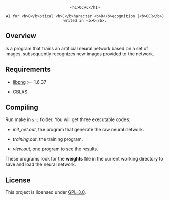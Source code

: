<div align="center">

	<h1>OCRC</h1>

	AI for <b>O</b>ptical <b>C</b>haracter <b>R</b>ecognition (<b>OCR</b>) writed in <b>C</b>.

</div>

## Overview

Is a program that trains an artificial neural network based on a set of images, subsequently recognizes new images provided to the network.

## Requirements

* [libpng](http://www.libpng.org) >= 1.6.37

* CBLAS

## Compiling

Run make in `src` folder. You will get three executable codes:

* *init_net.out*, the program that generate the raw neural network.

* *training.out*, the training program.

* *view.out*, one program to see the results.

These programs look for the **weights** file in the current working directory to save and load the neural network.

## License

This project is licensed under [GPL-3.0](https://raw.githubusercontent.com/Illumina/licenses/master/gpl-3.0.txt). 
